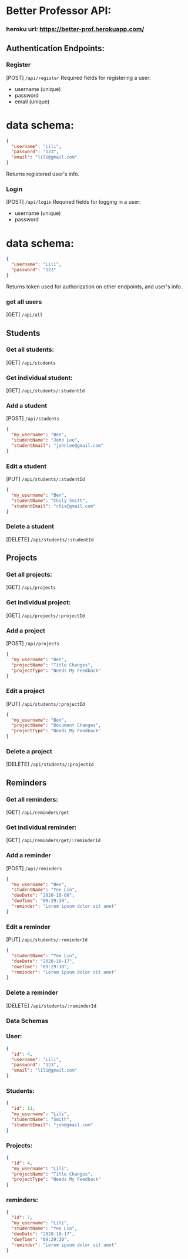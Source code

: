 # Better Professor API:

### heroku url: https://better-prof.herokuapp.com/

## Authentication Endpoints:

### Register

[POST] `/api/register`
Required fields for registering a user:

- username (unique)
- password
- email (unique)

# data schema:

```json
{
  "username": "Lili",
  "password": "123",
  "email": "lili@gmail.com"
}
```

Returns registered user's info.

### Login

[POST] `/api/login`
Required fields for logging in a user:

- username (unique)
- password

# data schema:

```json
{
  "username": "Lili",
  "password": "123"
}
```

Returns token used for authorization on other endpoints, and user's info.

### get all users

[GET] `/api/all`

## Students

### Get all students:

[GET] `/api/students`

### Get individual student:

[GET] `/api/students/:studentId`

### Add a student

[POST] `/api/students`

```json
{
  "my_username": "Ben",
  "studentName": "John Lee",
  "studentEmail": "johnlee@gmail.com"
}
```

### Edit a student

[PUT] `/api/students/:studentId`

```json
{
  "my_username": "Ben",
  "studentName": "Chily Smith",
  "studentEmail": "chis@gmail.com"
}
```

### Delete a student

[DELETE] `/api/students/:studentId`

## Projects

### Get all projects:

[GET] `/api/projects`

### Get individual project:

[GET] `/api/projects/:projectId`

### Add a project

[POST] `/api/projects`

```json
{
  "my_username": "Ben",
  "projectName": "Title Changes",
  "projectType": "Needs My Feedback"
}
```

### Edit a project

[PUT] `/api/students/:projectId`

```json
{
  "my_username": "Ben",
  "projectName": "Document Changes",
  "projectType": "Needs My Feedback"
}
```

### Delete a project

[DELETE] `/api/students/:projectId`

## Reminders

### Get all reminders:

[GET] `/api/reminders/get`

### Get individual reminder:

[GET] `/api/reminders/get/:reminderId`

### Add a reminder

[POST] `/api/reminders`

```json
{
  "my_username": "Ben",
  "studentName": "Yee Lin",
  "dueDate": "2020-10-08",
  "dueTime": "09:29:30",
  "reminder": "Lorem ipsum dolor sit amet"
}
```

### Edit a reminder

[PUT] `/api/students/:reminderId`

```json
{
  "studentName": "Yee Lin",
  "dueDate": "2020-10-17",
  "dueTime": "09:29:30",
  "reminder": "Lorem ipsum dolor sit amet"
}
```

### Delete a reminder

[DELETE] `/api/students/:reminderId`

### Data Schemas

### User:

```json
{
  "id": 4,
  "username": "Lili",
  "password": "123",
  "email": "lili@gmail.com"
}
```

### Students:

```json
{
  "id": 11,
  "my_username": "Lili",
  "studentName": "Smith",
  "studentEmail": "joh@gmail.com"
}
```

### Projects:

```json
{
  "id": 4,
  "my_username": "Lili",
  "projectName": "Title Changes",
  "projectType": "Needs My Feedback"
}
```

### reminders:

```json
{
  "id": 7,
  "my_username": "Lili",
  "studentName": "Yee Lin",
  "dueDate": "2020-10-17",
  "dueTime": "09:29:30",
  "reminder": "Lorem ipsum dolor sit amet"
}
```
